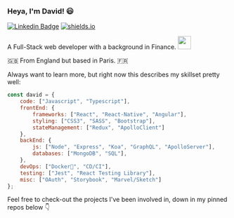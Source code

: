 ### Heya, I'm David! :smiley:

[![Linkedin Badge](https://img.shields.io/badge/-LinkedIn-blue?style=flat-square&logo=Linkedin&logoColor=white&link=https://www.linkedin.com/in/harshkumarkhatri/)](https://www.linkedin.com/in/david-hardy50/)
[![shields.io](https://img.shields.io/badge/My%20Portfolio-brightgreen?style=flat-square)](https://davzhardy.github.io/)

A Full-Stack web developer with a background in Finance. <img src="https://media.giphy.com/media/WUlplcMpOCEmTGBtBW/giphy.gif" width="30">

:gb:  From England but based in Paris. :fr:

Always want to learn more, but right now this describes my skillset pretty well:

```javascript
const david = {
    code: ["Javascript", "Typescript"],
    frontEnd: {
        frameworks: ["React", "React-Native", "Angular"],
        styling: ["CSS3", "SASS", "Bootstrap"],
        stateManagement: ["Redux", "ApolloClient"]
    },
    backEnd: {
        js: ["Node", "Express", "Koa", "GraphQL", "ApolloServer"],
        databases: ["MongoDB", "SQL"],
    },
    devOps: ["Docker🐳", "CD/CI"],
    testing: ["Jest", "React Testing Library"],
    misc: ["OAuth", "Storybook", "Marvel/Sketch"]
};
```

Feel free to check-out the projects I've been involved in, down in my pinned repos below :point_down:
